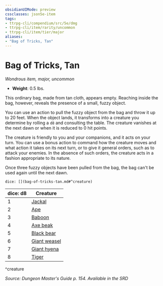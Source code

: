```yaml
---
obsidianUIMode: preview
cssclasses: json5e-item
tags:
- ttrpg-cli/compendium/src/5e/dmg
- ttrpg-cli/item/rarity/uncommon
- ttrpg-cli/item/tier/major
aliases: 
- "Bag of Tricks, Tan"
---
```

# Bag of Tricks, Tan
*Wondrous item, major, uncommon*  


- **Weight**: 0.5 lbs.

This ordinary bag, made from tan cloth, appears empty. Reaching inside the bag, however, reveals the presence of a small, fuzzy object.

You can use an action to pull the fuzzy object from the bag and throw it up to 20 feet. When the object lands, it transforms into a creature you determine by rolling a `d8` and consulting the table. The creature vanishes at the next dawn or when it is reduced to 0 hit points.

The creature is friendly to you and your companions, and it acts on your turn. You can use a bonus action to command how the creature moves and what action it takes on its next turn, or to give it general orders, such as to attack your enemies. In the absence of such orders, the creature acts in a fashion appropriate to its nature.

Once three fuzzy objects have been pulled from the bag, the bag can't be used again until the next dawn.

`dice: [](bag-of-tricks-tan.md#^creature)`

| dice: d8 | Creature |
|----------|----------|
| 1 | [Jackal](/CLI/bestiary/beast/jackal.md) |
| 2 | [Ape](/CLI/bestiary/beast/ape.md) |
| 3 | [Baboon](/CLI/bestiary/beast/baboon.md) |
| 4 | [Axe beak](/CLI/bestiary/beast/axe-beak.md) |
| 5 | [Black bear](/CLI/bestiary/beast/black-bear.md) |
| 6 | [Giant weasel](/CLI/bestiary/beast/giant-weasel.md) |
| 7 | [Giant hyena](/CLI/bestiary/beast/giant-hyena.md) |
| 8 | [Tiger](/CLI/bestiary/beast/tiger.md) |
^creature

*Source: Dungeon Master's Guide p. 154. Available in the <span title='Systems Reference Document (5.1)'>SRD</span>*